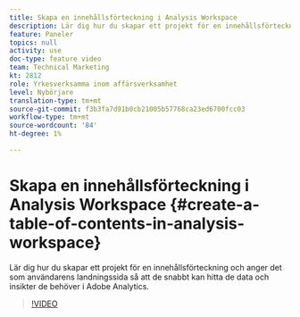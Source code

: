 ```yaml
---
title: Skapa en innehållsförteckning i Analysis Workspace
description: Lär dig hur du skapar ett projekt för en innehållsförteckning och anger det som användarens landningssida så att de snabbt kan hitta de data och insikter de behöver i Adobe Analytics.
feature: Paneler
topics: null
activity: use
doc-type: feature video
team: Technical Marketing
kt: 2812
role: Yrkesverksamma inom affärsverksamhet
level: Nybörjare
translation-type: tm+mt
source-git-commit: f3b3fa7d91b0cb21005b57768ca23ed6700fcc03
workflow-type: tm+mt
source-wordcount: '84'
ht-degree: 1%

---
```



# Skapa en innehållsförteckning i Analysis Workspace {#create-a-table-of-contents-in-analysis-workspace}

Lär dig hur du skapar ett projekt för en innehållsförteckning och anger det som användarens landningssida så att de snabbt kan hitta de data och insikter de behöver i Adobe Analytics.

>[!VIDEO](https://video.tv.adobe.com/v/26990/?quality=12)
